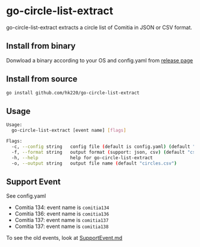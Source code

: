 # go-circle-list-extract

go-circle-list-extract extracts a circle list of Comitia in JSON or CSV format.

## Install from binary

Donwload a binary according to your OS and config.yaml from [release page](https://github.com/hk220/go-circle-list-extract/releases.)

## Install from source

```bash
go install github.com/hk220/go-circle-list-extract
```

## Usage

```bash
Usage:
  go-circle-list-extract [event name] [flags]

Flags:
  -c, --config string   config file (default is config.yaml) (default "config.yaml")
  -f, --format string   output format (support: json, csv) (default "csv")
  -h, --help            help for go-circle-list-extract
  -o, --output string   output file name (default "circles.csv")
```

## Support Event

See config.yaml

- Comitia 134: event name is `comitia134`
- Comitia 136: event name is `comitia136`
- Comitia 137: event name is `comitia137`
- Comitia 137: event name is `comitia138`

To see the old events, look at [SupportEvent.md](SupportEvent.md)
